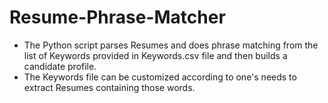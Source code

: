 # Resume-Phrase-Matcher

 - The Python script parses Resumes and does phrase matching from the list of Keywords provided in Keywords.csv file and then builds a candidate profile.
 - The Keywords file can be customized according to one's needs to extract Resumes containing those words.
